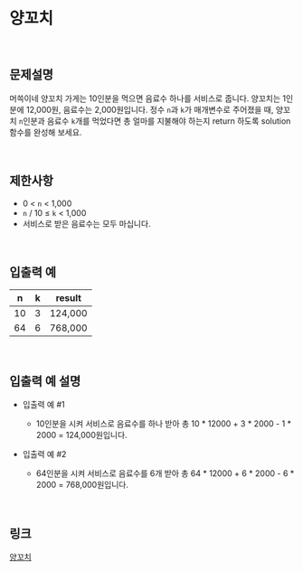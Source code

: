# 양꼬치

<br>

## 문제설명
머쓱이네 양꼬치 가게는 10인분을 먹으면 음료수 하나를 서비스로 줍니다. 양꼬치는 1인분에 12,000원, 음료수는 2,000원입니다. 정수 `n`과 `k`가 매개변수로 주어졌을 때, 양꼬치 `n`인분과 음료수 `k`개를 먹었다면 총 얼마를 지불해야 하는지 return 하도록 solution 함수를 완성해 보세요.

<br>

## 제한사항
- 0 < `n` < 1,000
- `n` / 10 ≤ `k` < 1,000
- 서비스로 받은 음료수는 모두 마십니다.

<br>

## 입출력 예
| n | k | result |
|---|---|---|
| 10 | 3 | 124,000 |
| 64 | 6 | 768,000 |

<br>

## 입출력 예 설명
- 입출력 예 #1
    - 10인분을 시켜 서비스로 음료수를 하나 받아 총 10 * 12000 + 3 * 2000 - 1 * 2000 = 124,000원입니다.

- 입출력 예 #2
    - 64인분을 시켜 서비스로 음료수를 6개 받아 총 64 * 12000 + 6 * 2000 - 6 * 2000 = 768,000원입니다.

<br>

## 링크
[양꼬치](https://school.programmers.co.kr/learn/courses/30/lessons/120830)
